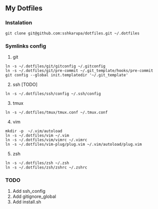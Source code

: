 ## My Dotfiles

### Instalation

```
git clone git@github.com:sshkarupa/dotfiles.git ~/.dotfiles
```

### Symlinks config

1. git
```
ln -s ~/.dotfiles/git/gitconfig ~/.gitconfig
ln -s ~/.dotfiles/git/pre-commit ~/.git_template/hooks/pre-commit
git config --global init.templatedir '~/.git_template'
```

2. ssh [TODO]
```
ln -s ~/.dotfiles/ssh/config ~/.ssh/config
```

3. tmux
```
ln -s ~/.dotfiles/tmux/tmux.conf ~/.tmux.conf
```

4. vim
```
mkdir -p  ~/.vim/autoload
ln -s ~/.dotfiles/vim ~/.vim
ln -s ~/.dotfiles/vim/vimrc ~/.vimrc
ln -s ~/.dotfiles/vim-plug/plug.vim ~/.vim/autoload/plug.vim
```

5. zsh
```
ln -s ~/.dotfiles/zsh ~/.zsh
ln -s ~/.dotfiles/zsh/zshrc ~/.zshrc
```

### TODO

1. Add ssh_config
2. Add gitignore_global
3. Add install.sh
